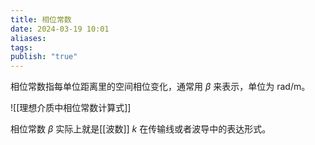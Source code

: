 ```yaml
---
title: 相位常数
date: 2024-03-19 10:01
aliases: 
tags: 
publish: "true"
---
```

相位常数指每单位距离里的空间相位变化，通常用 $\beta$ 来表示，单位为 $\text{rad/m}$。

![[理想介质中相位常数计算式]]

相位常数 $\beta$ 实际上就是[[波数]] $k$ 在传输线或者波导中的表达形式。